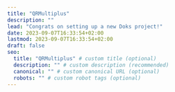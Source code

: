 ```yaml
---
title: "QRMultiplus"
description: ""
lead: "Congrats on setting up a new Doks project!"
date: 2023-09-07T16:33:54+02:00
lastmod: 2023-09-07T16:33:54+02:00
draft: false
seo:
  title: "QRMultiplus" # custom title (optional)
  description: "" # custom description (recommended)
  canonical: "" # custom canonical URL (optional)
  robots: "" # custom robot tags (optional)
---
```

